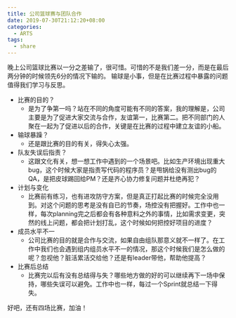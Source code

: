 ```yaml
---
title: 公司篮球赛与团队合作
date: 2019-07-30T21:12:20+08:00
categories:
  - ARTS
tags: 
  - share 
---
```


晚上公司篮球比赛以一分之差输了，很可惜。可惜的不是我们差一分，而是在最后两分钟的时候领先6分的情况下输的。
输球是小事，但是在比赛过程中暴露的问题值得我们学习与反思。
<!--more-->

- 比赛的目的？
  - 是为了争第一吗？站在不同的角度可能有不同的答案，我的理解是，公司主要是为了促进大家交流与合作，友谊第一，比赛第二。把不同部门的人聚在一起为了促进以后的合作，关键是在比赛的过程中建立友谊的小船。
- 输球暴躁？
  - 还是跟比赛的目的有关，得失心太强。
- 队友失误后指责？
  - 这跟文化有关，想一想工作中遇到的一个场景吧。比如生产环境出现重大bug，这个时候大家是指责写代码的程序员？是甩锅给没有测出bug的QA，是把皮球踢回给PM？还是齐心协力修复问题并杜绝再犯？
- 计划与变化
  - 比赛前有练习，也有进攻防守方案，但是真正打起比赛的时候完全没用到。对这个问题的思考是没有自已的节奏，场控没有把握好。工作中也一样，每次planning完之后都会有各种意料之外的事情，比如需求变更，突然的线上问题，都会把计划打乱，这个时候如何把控好项目的进度？
- 成员水平不一
  - 公司比赛的目的就是合作与交流，如果自由组队那意义就不一样了。在工作中我们也会遇到组内组员水平不一的情况，那这个时候我们是怎么做的呢？忽视他？脏活累活交给他？还是有leader带他，帮助他提高？
- 比赛后总结
  - 比赛完以后有没有总结得与失？哪些地方做的好的可以继续再下一场中保持，哪些失误可以避免。工作中也一样，每过一个Sprint就总结一下得失。

好吧，还有四场比赛，加油！